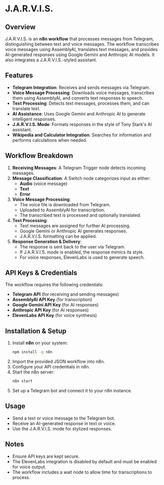 # J.A.R.V.I.S.

## Overview
J.A.R.V.I.S. is an **n8n workflow** that processes messages from Telegram, distinguishing between text and voice messages. The workflow transcribes voice messages using AssemblyAI, translates text messages, and provides AI-generated responses using Google Gemini and Anthropic AI models. It also integrates a J.A.R.V.I.S.-styled assistant.

## Features
- **Telegram Integration**: Receives and sends messages via Telegram.
- **Voice Message Processing**: Downloads voice messages, transcribes them using AssemblyAI, and converts text responses to speech.
- **Text Processing**: Detects text messages, processes them, and can translate text.
- **AI Assistance**: Uses Google Gemini and Anthropic AI to generate intelligent responses.
- **J.A.R.V.I.S. Mode**: Formats responses in the style of Tony Stark's AI assistant.
- **Wikipedia and Calculator Integration**: Searches for information and performs calculations when needed.

## Workflow Breakdown
1. **Receiving Messages**: A Telegram Trigger node detects incoming messages.
2. **Message Classification**: A Switch node categorizes input as either:
   - **Audio** (voice message)
   - **Text**
   - **Error**
3. **Voice Message Processing**:
   - The voice file is downloaded from Telegram.
   - Uploaded to AssemblyAI for transcription.
   - The transcribed text is processed and optionally translated.
4. **Text Processing**:
   - Text messages are assigned for further AI processing.
   - Google Gemini or Anthropic AI generates responses.
   - J.A.R.V.I.S. formatting can be applied.
5. **Response Generation & Delivery**:
   - The response is sent back to the user via Telegram.
   - If J.A.R.V.I.S. mode is enabled, the response mimics its style.
   - For voice responses, ElevenLabs is used to generate speech.

## API Keys & Credentials
The workflow requires the following credentials:
- **Telegram API** (for receiving and sending messages)
- **AssemblyAI API Key** (for transcription)
- **Google Gemini API Key** (for AI responses)
- **Anthropic API Key** (for AI responses)
- **ElevenLabs API Key** (for voice synthesis)

## Installation & Setup
1. Install **n8n** on your system:
   ```sh
   npm install -g n8n
   ```
2. Import the provided JSON workflow into n8n.
3. Configure your API credentials in n8n.
4. Start the n8n server:
   ```sh
   n8n start
   ```
5. Set up a Telegram bot and connect it to your n8n instance.

## Usage
- Send a text or voice message to the Telegram bot.
- Receive an AI-generated response in text or voice.
- Use the J.A.R.V.I.S. mode for stylized responses.
## Notes
- Ensure API keys are kept secure.
- The ElevenLabs integration is disabled by default and must be enabled for voice output.
- The workflow includes a wait node to allow time for transcriptions to process.
